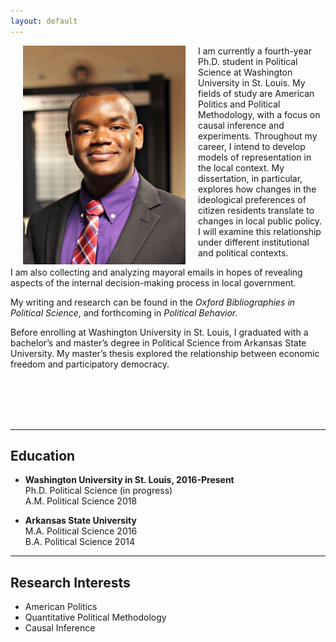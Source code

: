 ```yaml
---
layout: default
---
```


<img align="left" src="assets/prof_pic.jpg" hspace="20"  width="260" height="350" >

I am currently a fourth-year Ph.D. student in Political Science at Washington University in St. Louis. My fields of study are American Politics and Political Methodology, with a focus on causal inference and experiments. Throughout my career, I intend to develop models of representation in the local context. My dissertation, in particular, explores how changes in the ideological preferences of citizen residents translate to changes in local public policy. I will examine this relationship under different institutional and political contexts.<br />

I am also collecting and analyzing mayoral emails in hopes of revealing aspects of the internal decision-making process in local government. <br />

My writing and research can be found in the *Oxford Bibliographies in Political Science*, and forthcoming in  *Political Behavior.*  <br />

<!--- I have experience working with national voter datasets and building large relational databases. I mainly use R to clean and analyze data, and SQL to manage large relational databases.-->

Before enrolling at Washington University in St. Louis, I graduated with a bachelor’s and master’s degree in Political Science from Arkansas State University. My master’s thesis explored the relationship between economic freedom and participatory democracy.  <br />

<!--- My writing and research has been published in the Journal of Experimental Political Science, Political Behavior, and Oxford Bibliographies in Political Science.-->


[comment]: <> (I am currently a second-year Ph.D. student in Political Science at Washington University in St. Louis.)

[comment]: <> (My primary research interest is American Political Behavior and Quantitative Political Methodology.) 
[comment]: <> (I also have an interest in exploring how individuals make political decisions in the world of misinformation and competing heuristics.)
<br />
<br />
<br />
<br />

---

## Education
* **Washington University in St. Louis,  2016-Present** <br>
  Ph.D. Political Science (in progress) <br>
  A.M. Political Science 2018 <br>

* **Arkansas State University** <br>
  M.A. Political Science 2016 <br>
  B.A. Political Science 2014

---

## Research Interests
* American Politics
* Quantitative Political Methodology 
* Causal Inference 




